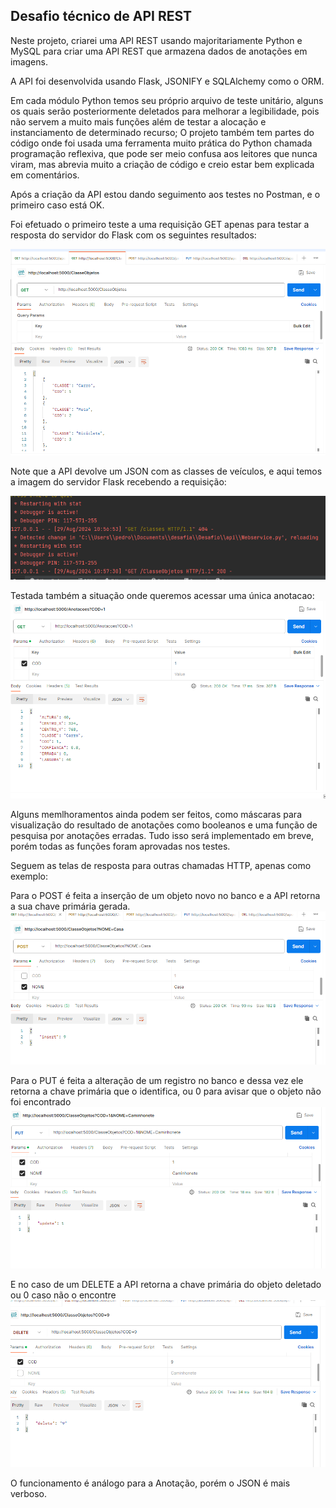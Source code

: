 ## Desafio técnico de API REST
Neste projeto, criarei uma API REST usando majoritariamente Python e MySQL para criar uma API REST que armazena dados de anotações em imagens.

A API foi desenvolvida usando Flask, JSONIFY e SQLAlchemy como o ORM.

Em cada módulo Python temos seu próprio arquivo de teste unitário, alguns os quais serão posteriormente deletados
para melhorar a legibilidade, pois não servem a muito mais funções além de testar a alocação e 
instanciamento de determinado recurso; O projeto também tem partes do código onde foi usada uma ferramenta muito prática do 
Python chamada programação reflexiva, que pode ser meio confusa aos leitores que nunca viram,
mas abrevia muito a criação de código e creio estar bem explicada em comentários.

Após a criação da API estou dando seguimento aos testes no Postman, e o primeiro caso está OK.

Foi efetuado o primeiro teste a uma requisição GET apenas para testar a resposta do servidor do Flask
com os seguintes resultados:

![Imagem tela do postman](tela_postman_resposta.PNG)

Note que a API devolve um JSON com as classes de veículos, 
e aqui temos a imagem do servidor Flask recebendo a requisição:

![Imagem Flask recebendo o GET](tela_cmd_Flask.PNG)


Testada também a situação onde queremos acessar uma única anotacao:
![Imagem anotacao unica](anotacao_unica.PNG)

Alguns memlhoramentos ainda podem ser feitos, como máscaras para
visualização do resultado de anotações como booleanos e uma função
de pesquisa por anotações erradas. Tudo 
isso será implementado em breve, porém todas as funções foram aprovadas nos testes.

Seguem as telas de resposta para outras chamadas HTTP, apenas como exemplo:

Para o POST é feita a inserção de um objeto novo no banco e a API retorna a sua chave primária gerada.
![Imagem POST](classe_post.PNG)

Para o PUT é feita a alteração de um registro no banco e dessa vez ele retorna a chave primária que o identifica, ou 0 para avisar
que o objeto não foi encontrado
![Imagem PUT](put_classe.PNG)

E no caso de um DELETE a API retorna a chave primária do objeto deletado ou 0 
caso não o encontre
![Imagem DELETE](delete_classe.PNG)

O funcionamento é análogo para a Anotação, porém o JSON é mais verboso.